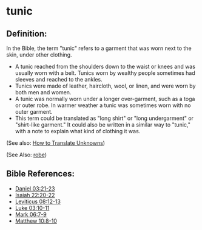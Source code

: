 # tunic #

## Definition: ##

In the Bible, the term "tunic" refers to a garment that was worn next to the skin, under other clothing.

 * A tunic reached from the shoulders down to the waist or knees and was usually worn with a belt. Tunics worn by wealthy people sometimes had sleeves and reached to the ankles.
 * Tunics were made of leather, haircloth, wool, or linen, and were worn by both men and women.
 * A tunic was normally worn under a longer over-garment, such as a toga or outer robe. In warmer weather a tunic was sometimes worn with no outer garment.
 * This term could be translated as "long shirt" or "long undergarment" or "shirt-like garment." It could also be written in a similar way to "tunic," with a note to explain what kind of clothing it was.

(See also: [How to Translate Unknowns](https://git.door43.org/Door43/en-ta-translate-vol1/src/master/content/translate_unknown.md))

(See Also: [robe](../other/robe.md))

## Bible References: ##

* [Daniel 03:21-23](https://door43.org/en/bible/notes/dan/03/21)
* [Isaiah 22:20-22](https://door43.org/en/bible/notes/isa/22/20)
* [Leviticus 08:12-13](https://door43.org/en/bible/notes/lev/08/12)
* [Luke 03:10-11](https://door43.org/en/bible/notes/luk/03/10)
* [Mark 06:7-9](https://door43.org/en/bible/notes/mrk/06/07)
* [Matthew 10:8-10](https://door43.org/en/bible/notes/mat/10/08)


